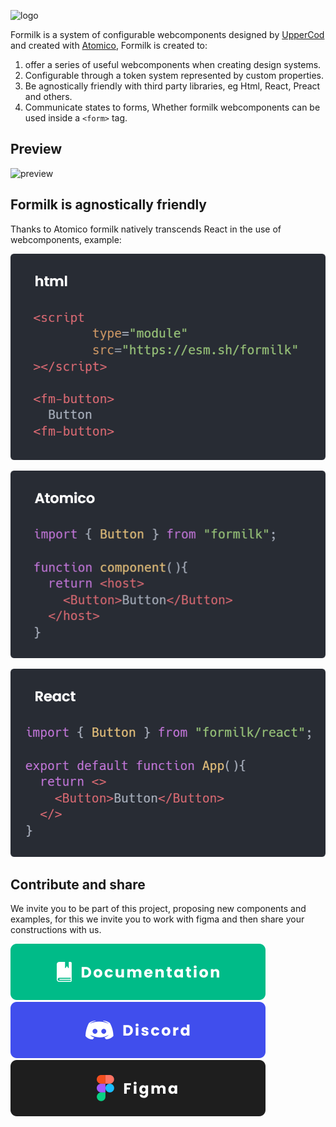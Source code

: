 ![logo](https://raw.githubusercontent.com/atomicojs/formilk/master/assets/logo.svg)

Formilk is a system of configurable webcomponents designed by [UpperCod](https://twitter.com/uppercod) and created with [Atomico](http://github.com/atomicojs/atomico), Formilk is created to:

1. offer a series of useful webcomponents when creating design systems.
2. Configurable through a token system represented by custom properties.
3. Be agnostically friendly with third party libraries, eg Html, React, Preact and others.
4. Communicate states to forms, Whether formilk webcomponents can be used inside a `<form>` tag.

## Preview

![preview](https://raw.githubusercontent.com/atomicojs/formilk/master/assets/example.svg)

## Formilk is agnostically friendly

Thanks to Atomico formilk natively transcends React in the use of webcomponents, example:

![html](./assets/html.png)

![atomico](./assets/atomico.png)

![react](./assets/react.png)

## Contribute and share

We invite you to be part of this project, proposing new components and examples, for this we invite you to work with figma and then share your constructions with us.

[![doc](https://raw.githubusercontent.com/atomicojs/atomico/brand/link-to-doc.svg)](https://formilk.netlify.app/) [![Discord](https://raw.githubusercontent.com/atomicojs/atomico/brand/link-to-discord.svg)](https://discord.gg/7z3rNhmkNE) [![Figma](https://raw.githubusercontent.com/atomicojs/atomico/brand/link-to-figma.svg)](https://www.figma.com/community/file/1091744563513186455)

